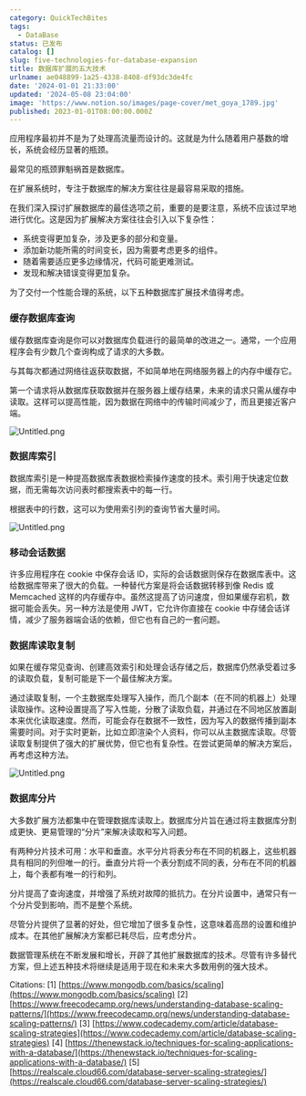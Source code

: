 ```yaml
---
category: QuickTechBites
tags:
  - DataBase
status: 已发布
catalog: []
slug: five-technologies-for-database-expansion
title: 数据库扩展的五大技术
urlname: ae048899-1a25-4338-8408-df93dc3de4fc
date: '2024-01-01 21:33:00'
updated: '2024-05-08 23:04:00'
image: 'https://www.notion.so/images/page-cover/met_goya_1789.jpg'
published: 2023-01-01T08:00:00.000Z
---
```


应用程序最初并不是为了处理高流量而设计的。这就是为什么随着用户基数的增长，系统会经历显著的瓶颈。


最常见的瓶颈罪魁祸首是数据库。


在扩展系统时，专注于数据库的解决方案往往是最容易采取的措施。


在我们深入探讨扩展数据库的最佳选项之前，重要的是要注意，系统不应该过早地进行优化。这是因为扩展解决方案往往会引入以下复杂性：

- 系统变得更加复杂，涉及更多的部分和变量。
- 添加新功能所需的时间变长，因为需要考虑更多的组件。
- 随着需要适应更多边缘情况，代码可能更难测试。
- 发现和解决错误变得更加复杂。

为了交付一个性能合理的系统，以下五种数据库扩展技术值得考虑。


### **缓存数据库查询**


缓存数据库查询是你可以对数据库负载进行的最简单的改进之一。通常，一个应用程序会有少数几个查询构成了请求的大多数。


与其每次都通过网络往返获取数据，不如简单地在网络服务器上的内存中缓存它。


第一个请求将从数据库获取数据并在服务器上缓存结果，未来的请求只需从缓存中读取。这样可以提高性能，因为数据在网络中的传输时间减少了，而且更接近客户端。


![Untitled.png](https://prod-files-secure.s3.us-west-2.amazonaws.com/5d24fe63-e567-4804-86f9-9fdc62e13082/90ccd300-8cb4-4392-a93f-76f7d0b7f352/Untitled.png?X-Amz-Algorithm=AWS4-HMAC-SHA256&X-Amz-Content-Sha256=UNSIGNED-PAYLOAD&X-Amz-Credential=ASIAZI2LB466TKCWJZYV%2F20250308%2Fus-west-2%2Fs3%2Faws4_request&X-Amz-Date=20250308T053301Z&X-Amz-Expires=3600&X-Amz-Security-Token=IQoJb3JpZ2luX2VjEA0aCXVzLXdlc3QtMiJHMEUCIQCRaKtTuvU5omeX797r7SsQFaK43M6IogxwCGGZl5hEogIgFWSB3Ff%2F7SGRstzLk5xz94ijgrFQRL1UkJsK8efAg%2B8q%2FwMIVhAAGgw2Mzc0MjMxODM4MDUiDFgmwsPKVRyQpStq3SrcA3PSJXp%2FtYUimzMz8qRkqtis9gRqHLw3ymQs3gkFQMbQs3Kyvs5H0W%2BLDyGzg6LMz3ixtEbsB6t%2Bj66BzfZIB5GeRQGZCoQUmaI3rH%2BVwyDAkWWt2tA5MmRcKi9elIa1ULRfrUfCo5Z8IQLbIrIfkiZwAC74WF%2FnlZX3EdH3RP%2B47ALo3XRSETH2upnzgNRKSiMG5nqParze2ePFaSaHS999pFaApccHgXADZ3OESNfXGHlngq%2FQ8FqMDiipob%2BwgL1itMGEsEIP2ZSp20SMtzqPwHMGszMCLgpO6cncF%2Fn47o5hszahOqN%2FNy%2BXOPe%2FaK74UD8VcVYZqPbnP3Dbq0K6uAKciUTko%2F3wYghQiLOFpljRA34Gx0MfYuLN04jT8wnmextiZPcEF6HZ4AArzIrcvI9vcYrog4Pq%2FF3GatpFcyrH%2BW57SEVBQQ%2BN5DNZH9ZHo7JpytXddzgNrQbn8%2Fg%2FAmMtc2%2BkGWj%2FGqBl2fQWV653V7IdcYcOiL4x87XFI3FjUko4momaTweBetAmFxtqlvVD%2B3%2FUG%2Fk4UgmbsS3P9ZyeUQlqzdUniDvULzSOiR6fL8xnQaQbgRsEwfftrbROQwDdns9ZC5I1seFelrBMGxpV6pHvRbQzCE6GMOObr74GOqUB8LO2fDZoVhDSbRZgZG2R%2BYqyObcBxWGSXvhEhHLutkD6SXCsvCP4cCVzAKTR4vrjuDkcRH%2Bx%2FU8F6JFsHd%2BnwMWKntYaigNpPAZtV4y3mdDil47qpBB5g3qpQUsQeIii%2F0tXitBooQowl%2BwdSk7rdMVL%2Bhm0C60w2%2FjuC8CTjKhWFWYhVQq4V%2FOz9i2Nrzxn3GNqLefJ7Vx0VV6FTwIeX2s6Vgwf&X-Amz-Signature=2268e1d1dac69cc360b70a686efb1cc3416cd550e8368640767e5654eb49c1ea&X-Amz-SignedHeaders=host&x-id=GetObject)


### **数据库索引**


数据库索引是一种提高数据库表数据检索操作速度的技术。索引用于快速定位数据，而无需每次访问表时都搜索表中的每一行。


根据表中的行数，这可以为使用索引列的查询节省大量时间。


![Untitled.png](https://prod-files-secure.s3.us-west-2.amazonaws.com/5d24fe63-e567-4804-86f9-9fdc62e13082/d4109739-24f9-4adf-abd6-8eec0d12f3c8/Untitled.png?X-Amz-Algorithm=AWS4-HMAC-SHA256&X-Amz-Content-Sha256=UNSIGNED-PAYLOAD&X-Amz-Credential=ASIAZI2LB466TKCWJZYV%2F20250308%2Fus-west-2%2Fs3%2Faws4_request&X-Amz-Date=20250308T053301Z&X-Amz-Expires=3600&X-Amz-Security-Token=IQoJb3JpZ2luX2VjEA0aCXVzLXdlc3QtMiJHMEUCIQCRaKtTuvU5omeX797r7SsQFaK43M6IogxwCGGZl5hEogIgFWSB3Ff%2F7SGRstzLk5xz94ijgrFQRL1UkJsK8efAg%2B8q%2FwMIVhAAGgw2Mzc0MjMxODM4MDUiDFgmwsPKVRyQpStq3SrcA3PSJXp%2FtYUimzMz8qRkqtis9gRqHLw3ymQs3gkFQMbQs3Kyvs5H0W%2BLDyGzg6LMz3ixtEbsB6t%2Bj66BzfZIB5GeRQGZCoQUmaI3rH%2BVwyDAkWWt2tA5MmRcKi9elIa1ULRfrUfCo5Z8IQLbIrIfkiZwAC74WF%2FnlZX3EdH3RP%2B47ALo3XRSETH2upnzgNRKSiMG5nqParze2ePFaSaHS999pFaApccHgXADZ3OESNfXGHlngq%2FQ8FqMDiipob%2BwgL1itMGEsEIP2ZSp20SMtzqPwHMGszMCLgpO6cncF%2Fn47o5hszahOqN%2FNy%2BXOPe%2FaK74UD8VcVYZqPbnP3Dbq0K6uAKciUTko%2F3wYghQiLOFpljRA34Gx0MfYuLN04jT8wnmextiZPcEF6HZ4AArzIrcvI9vcYrog4Pq%2FF3GatpFcyrH%2BW57SEVBQQ%2BN5DNZH9ZHo7JpytXddzgNrQbn8%2Fg%2FAmMtc2%2BkGWj%2FGqBl2fQWV653V7IdcYcOiL4x87XFI3FjUko4momaTweBetAmFxtqlvVD%2B3%2FUG%2Fk4UgmbsS3P9ZyeUQlqzdUniDvULzSOiR6fL8xnQaQbgRsEwfftrbROQwDdns9ZC5I1seFelrBMGxpV6pHvRbQzCE6GMOObr74GOqUB8LO2fDZoVhDSbRZgZG2R%2BYqyObcBxWGSXvhEhHLutkD6SXCsvCP4cCVzAKTR4vrjuDkcRH%2Bx%2FU8F6JFsHd%2BnwMWKntYaigNpPAZtV4y3mdDil47qpBB5g3qpQUsQeIii%2F0tXitBooQowl%2BwdSk7rdMVL%2Bhm0C60w2%2FjuC8CTjKhWFWYhVQq4V%2FOz9i2Nrzxn3GNqLefJ7Vx0VV6FTwIeX2s6Vgwf&X-Amz-Signature=75340ba8380576e1012f47194f9bc51926e0720a6a187a53094979ccb01b00a6&X-Amz-SignedHeaders=host&x-id=GetObject)


### **移动会话数据**


许多应用程序在 cookie 中保存会话 ID，实际的会话数据则保存在数据库表中。这给数据库带来了很大的负载。一种替代方案是将会话数据转移到像 Redis 或 Memcached 这样的内存缓存中。虽然这提高了访问速度，但如果缓存宕机，数据可能会丢失。另一种方法是使用 JWT，它允许你直接在 cookie 中存储会话详情，减少了服务器端会话的依赖，但它也有自己的一套问题。


### **数据库读取复制**


如果在缓存常见查询、创建高效索引和处理会话存储之后，数据库仍然承受着过多的读取负载，复制可能是下一个最佳解决方案。


通过读取复制，一个主数据库处理写入操作，而几个副本（在不同的机器上）处理读取操作。这种设置提高了写入性能，分散了读取负载，并通过在不同地区放置副本来优化读取速度。然而，可能会存在数据不一致性，因为写入的数据传播到副本需要时间。对于实时更新，比如立即渲染个人资料，你可以从主数据库读取。尽管读取复制提供了强大的扩展优势，但它也有复杂性。在尝试更简单的解决方案后，再考虑这种方法。


![Untitled.png](https://prod-files-secure.s3.us-west-2.amazonaws.com/5d24fe63-e567-4804-86f9-9fdc62e13082/24928cbe-8502-42c3-8c51-57b72171cc67/Untitled.png?X-Amz-Algorithm=AWS4-HMAC-SHA256&X-Amz-Content-Sha256=UNSIGNED-PAYLOAD&X-Amz-Credential=ASIAZI2LB466TKCWJZYV%2F20250308%2Fus-west-2%2Fs3%2Faws4_request&X-Amz-Date=20250308T053301Z&X-Amz-Expires=3600&X-Amz-Security-Token=IQoJb3JpZ2luX2VjEA0aCXVzLXdlc3QtMiJHMEUCIQCRaKtTuvU5omeX797r7SsQFaK43M6IogxwCGGZl5hEogIgFWSB3Ff%2F7SGRstzLk5xz94ijgrFQRL1UkJsK8efAg%2B8q%2FwMIVhAAGgw2Mzc0MjMxODM4MDUiDFgmwsPKVRyQpStq3SrcA3PSJXp%2FtYUimzMz8qRkqtis9gRqHLw3ymQs3gkFQMbQs3Kyvs5H0W%2BLDyGzg6LMz3ixtEbsB6t%2Bj66BzfZIB5GeRQGZCoQUmaI3rH%2BVwyDAkWWt2tA5MmRcKi9elIa1ULRfrUfCo5Z8IQLbIrIfkiZwAC74WF%2FnlZX3EdH3RP%2B47ALo3XRSETH2upnzgNRKSiMG5nqParze2ePFaSaHS999pFaApccHgXADZ3OESNfXGHlngq%2FQ8FqMDiipob%2BwgL1itMGEsEIP2ZSp20SMtzqPwHMGszMCLgpO6cncF%2Fn47o5hszahOqN%2FNy%2BXOPe%2FaK74UD8VcVYZqPbnP3Dbq0K6uAKciUTko%2F3wYghQiLOFpljRA34Gx0MfYuLN04jT8wnmextiZPcEF6HZ4AArzIrcvI9vcYrog4Pq%2FF3GatpFcyrH%2BW57SEVBQQ%2BN5DNZH9ZHo7JpytXddzgNrQbn8%2Fg%2FAmMtc2%2BkGWj%2FGqBl2fQWV653V7IdcYcOiL4x87XFI3FjUko4momaTweBetAmFxtqlvVD%2B3%2FUG%2Fk4UgmbsS3P9ZyeUQlqzdUniDvULzSOiR6fL8xnQaQbgRsEwfftrbROQwDdns9ZC5I1seFelrBMGxpV6pHvRbQzCE6GMOObr74GOqUB8LO2fDZoVhDSbRZgZG2R%2BYqyObcBxWGSXvhEhHLutkD6SXCsvCP4cCVzAKTR4vrjuDkcRH%2Bx%2FU8F6JFsHd%2BnwMWKntYaigNpPAZtV4y3mdDil47qpBB5g3qpQUsQeIii%2F0tXitBooQowl%2BwdSk7rdMVL%2Bhm0C60w2%2FjuC8CTjKhWFWYhVQq4V%2FOz9i2Nrzxn3GNqLefJ7Vx0VV6FTwIeX2s6Vgwf&X-Amz-Signature=8f3ed4f6829711116dc48d17ba63f1e5b6cafd4fa4f31d02c4eb2845a3b90b09&X-Amz-SignedHeaders=host&x-id=GetObject)


### **数据库分片**


大多数扩展方法都集中在管理数据库读取上。数据库分片旨在通过将主数据库分割成更快、更易管理的“分片”来解决读取和写入问题。


有两种分片技术可用：水平和垂直。水平分片将表分布在不同的机器上，这些机器具有相同的列但唯一的行。垂直分片将一个表分割成不同的表，分布在不同的机器上，每个表都有唯一的行和列。


分片提高了查询速度，并增强了系统对故障的抵抗力。在分片设置中，通常只有一个分片受到影响，而不是整个系统。


尽管分片提供了显著的好处，但它增加了很多复杂性，这意味着高昂的设置和维护成本。在其他扩展解决方案都已耗尽后，应考虑分片。


数据管理系统在不断发展和增长，开辟了其他扩展数据库的技术。尽管有许多替代方案，但上述五种技术将继续是适用于现在和未来大多数用例的强大技术。


Citations:
[1] [https://www.mongodb.com/basics/scaling](https://www.mongodb.com/basics/scaling)
[2] [https://www.freecodecamp.org/news/understanding-database-scaling-patterns/](https://www.freecodecamp.org/news/understanding-database-scaling-patterns/)
[3] [https://www.codecademy.com/article/database-scaling-strategies](https://www.codecademy.com/article/database-scaling-strategies)
[4] [https://thenewstack.io/techniques-for-scaling-applications-with-a-database/](https://thenewstack.io/techniques-for-scaling-applications-with-a-database/)
[5] [https://realscale.cloud66.com/database-server-scaling-strategies/](https://realscale.cloud66.com/database-server-scaling-strategies/)

